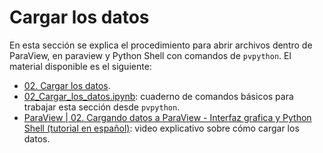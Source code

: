 # Cargar los datos

En esta sección se explica el procedimiento para abrir archivos dentro de ParaView, en paraview y Python Shell con comandos de ```pvpython```. El material disponible es el siguiente:

- [02. Cargar los datos](02_Cargar_los_datos.pdf).
- [02_Cargar_los_datos.ipynb](02_Cargar_los_datos.ipynb): cuaderno de comandos básicos para trabajar esta sección desde ```pvpython```.
- [ParaView | 02. Cargando datos a ParaView - Interfaz grafica y Python Shell (tutorial en español)](https://youtu.be/UaVZteBp5o8): video explicativo sobre cómo cargar los datos.
